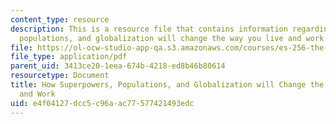 ```yaml
---
content_type: resource
description: This is a resource file that contains information regarding how superpowers,
  populations, and globalization will change the way you live and work.
file: https://ol-ocw-studio-app-qa.s3.amazonaws.com/courses/es-256-the-coming-years-spring-2008/e4f04127dcc5c96aac77577421493edc_MITES_256S08_assn11.pdf
file_type: application/pdf
parent_uid: 3413ce20-1eea-674b-4218-ed8b46b80614
resourcetype: Document
title: How Superpowers, Populations, and Globalization will Change the Way You Live
  and Work
uid: e4f04127-dcc5-c96a-ac77-577421493edc
---
```

